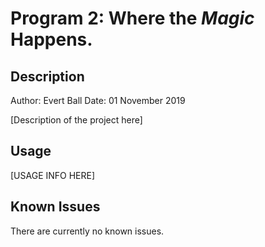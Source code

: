 # Program 2: Where the *Magic* Happens.

## Description

Author: Evert Ball
Date: 01 November 2019

[Description of the project here]

## Usage

[USAGE INFO HERE]

## Known Issues

There are currently no known issues.
